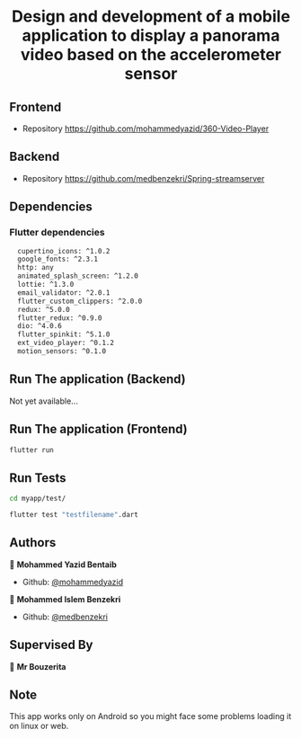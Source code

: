 <h1 align="center">Design and development of a mobile application to display a panorama video based on the accelerometer sensor</h1>
<p>
</p>

## Frontend
* Repository https://github.com/mohammedyazid/360-Video-Player

## Backend
* Repository https://github.com/medbenzekri/Spring-streamserver

## Dependencies
### Flutter dependencies
```sh
  cupertino_icons: ^1.0.2
  google_fonts: ^2.3.1
  http: any
  animated_splash_screen: ^1.2.0
  lottie: ^1.3.0
  email_validator: ^2.0.1
  flutter_custom_clippers: ^2.0.0
  redux: ^5.0.0
  flutter_redux: ^0.9.0
  dio: ^4.0.6
  flutter_spinkit: ^5.1.0
  ext_video_player: ^0.1.2
  motion_sensors: ^0.1.0
```
## Run The application (Backend)
Not yet available...

## Run The application (Frontend)

```sh
flutter run
```

## Run Tests

```sh
cd myapp/test/
```

```sh
flutter test "testfilename".dart
```

## Authors

👤 **Mohammed Yazid Bentaib**
* Github: [@mohammedyazid](https://github.com/mohammedyazid)

👤 **Mohammed Islem Benzekri**
* Github: [@medbenzekri](https://github.com/medbenzekri)

## Supervised By
👤 **Mr Bouzerita**

## Note
This app works only on Android so you might face some problems loading it on linux or web.



